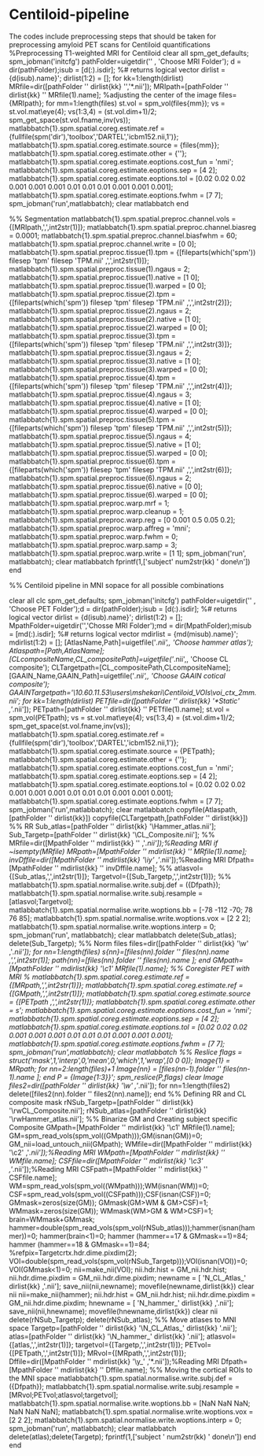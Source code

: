 # Centiloid-pipeline
The codes include preprocessing steps that should be taken for preprocessing amyloid PET scans for Centiloid quantifications
%Preprocessing T1-weighted MRI for Centiloid 
clear all
spm_get_defaults;
spm_jobman('initcfg')
pathFolder=uigetdir('' , 'Choose MRI Folder');
d = dir(pathFolder);isub = [d(:).isdir]; %# returns logical vector
dirlist = {d(isub).name}';
dirlist(1:2) = [];
for kk=1:length(dirlist)
MRfile=dir([pathFolder '\' dirlist{kk} '\','*.nii']);
MRIpath=[pathFolder '\' dirlist{kk} '\' MRfile(1).name];
%adjusting the center of the image
files={MRIpath};
for mm=1:length(files)
    st.vol = spm_vol(files{mm});
    vs = st.vol.mat\eye(4);
    vs(1:3,4) = (st.vol.dim+1)/2;
    spm_get_space(st.vol.fname,inv(vs));
    matlabbatch{1}.spm.spatial.coreg.estimate.ref = {fullfile(spm('dir'),'toolbox','DARTEL','icbm152.nii,1')};
    matlabbatch{1}.spm.spatial.coreg.estimate.source = {files{mm}};
    matlabbatch{1}.spm.spatial.coreg.estimate.other = {''};
    matlabbatch{1}.spm.spatial.coreg.estimate.eoptions.cost_fun = 'nmi';
    matlabbatch{1}.spm.spatial.coreg.estimate.eoptions.sep = [4 2];
    matlabbatch{1}.spm.spatial.coreg.estimate.eoptions.tol = [0.02 0.02 0.02 0.001 0.001 0.001 0.01 0.01 0.01 0.001 0.001 0.001];
    matlabbatch{1}.spm.spatial.coreg.estimate.eoptions.fwhm = [7 7];
    spm_jobman('run',matlabbatch);
    clear matlabbatch
end

%% Segmentation
    matlabbatch{1}.spm.spatial.preproc.channel.vols ={[MRIpath,',',int2str(1)]};
    matlabbatch{1}.spm.spatial.preproc.channel.biasreg = 0.0001;
    matlabbatch{1}.spm.spatial.preproc.channel.biasfwhm = 60;
    matlabbatch{1}.spm.spatial.preproc.channel.write = [0 0];
    matlabbatch{1}.spm.spatial.preproc.tissue(1).tpm = {[fileparts(which('spm')) filesep 'tpm' filesep 'TPM.nii' ,',',int2str(1)]};
    matlabbatch{1}.spm.spatial.preproc.tissue(1).ngaus = 2;
    matlabbatch{1}.spm.spatial.preproc.tissue(1).native = [1 0];
    matlabbatch{1}.spm.spatial.preproc.tissue(1).warped = [0 0];
    matlabbatch{1}.spm.spatial.preproc.tissue(2).tpm = {[fileparts(which('spm')) filesep 'tpm' filesep 'TPM.nii' ,',',int2str(2)]};
    matlabbatch{1}.spm.spatial.preproc.tissue(2).ngaus = 2;
    matlabbatch{1}.spm.spatial.preproc.tissue(2).native = [1 0];
    matlabbatch{1}.spm.spatial.preproc.tissue(2).warped = [0 0];
    matlabbatch{1}.spm.spatial.preproc.tissue(3).tpm = {[fileparts(which('spm')) filesep 'tpm' filesep 'TPM.nii' ,',',int2str(3)]};
    matlabbatch{1}.spm.spatial.preproc.tissue(3).ngaus = 2;
    matlabbatch{1}.spm.spatial.preproc.tissue(3).native = [1 0];
    matlabbatch{1}.spm.spatial.preproc.tissue(3).warped = [0 0];
    matlabbatch{1}.spm.spatial.preproc.tissue(4).tpm = {[fileparts(which('spm')) filesep 'tpm' filesep 'TPM.nii' ,',',int2str(4)]};
    matlabbatch{1}.spm.spatial.preproc.tissue(4).ngaus = 3;
    matlabbatch{1}.spm.spatial.preproc.tissue(4).native = [1 0];
    matlabbatch{1}.spm.spatial.preproc.tissue(4).warped = [0 0];
    matlabbatch{1}.spm.spatial.preproc.tissue(5).tpm = {[fileparts(which('spm')) filesep 'tpm' filesep 'TPM.nii' ,',',int2str(5)]};
    matlabbatch{1}.spm.spatial.preproc.tissue(5).ngaus = 4;
    matlabbatch{1}.spm.spatial.preproc.tissue(5).native = [1 0];
    matlabbatch{1}.spm.spatial.preproc.tissue(5).warped = [0 0];
    matlabbatch{1}.spm.spatial.preproc.tissue(6).tpm = {[fileparts(which('spm')) filesep 'tpm' filesep 'TPM.nii' ,',',int2str(6)]};
    matlabbatch{1}.spm.spatial.preproc.tissue(6).ngaus = 2;
    matlabbatch{1}.spm.spatial.preproc.tissue(6).native = [0 0];
    matlabbatch{1}.spm.spatial.preproc.tissue(6).warped = [0 0];
    matlabbatch{1}.spm.spatial.preproc.warp.mrf = 1;
    matlabbatch{1}.spm.spatial.preproc.warp.cleanup = 1;
    matlabbatch{1}.spm.spatial.preproc.warp.reg = [0 0.001 0.5 0.05 0.2];
    matlabbatch{1}.spm.spatial.preproc.warp.affreg = 'mni';
    matlabbatch{1}.spm.spatial.preproc.warp.fwhm = 0;
    matlabbatch{1}.spm.spatial.preproc.warp.samp = 3;
    matlabbatch{1}.spm.spatial.preproc.warp.write = [1 1];
    spm_jobman('run', matlabbatch);
    clear matlabbatch
    fprintf(1,['subject' num2str(kk) '  done\n'])
end

%% Centiloid pipeline in MNI sopace for all possible combinations

clear all
clc
spm_get_defaults;
spm_jobman('initcfg')
pathFolder=uigetdir('' , 'Choose PET Folder');d = dir(pathFolder);isub = [d(:).isdir]; %# returns logical vector
dirlist = {d(isub).name}';
dirlist(1:2) = [];
MpathFolder=uigetdir('','Chosse MRI Folder');md = dir(MpathFolder);misub = [md(:).isdir]; %# returns logical vector
mdirlist = {md(misub).name}';
mdirlist(1:2) = [];
[AtlasName,Path]=uigetfile('*.nii',, 'Choose hammer atlas');
Atlaspath=[Path,AtlasName];
[CLcompositeName,CL_compositePath]=uigetfile('*.nii',, 'Choose CL composite');
CLTargetpath=[CL_compositePath,CLcompositeName];
[GAAIN_Name,GAAIN_Path]=uigetfile('*.nii',, 'Choose GAAIN cotical composite');
GAAINTargetpath='\\10.60.11.53\users\mshekari\Centiloid_VOIs\voi_ctx_2mm.nii';
for kk=1:length(dirlist)
PETfile=dir([pathFolder '\' dirlist{kk} '\*Static' ,'*.nii']);
PETpath=[pathFolder '\' dirlist{kk} '\' PETfile(1).name];
    st.vol = spm_vol(PETpath);
    vs = st.vol.mat\eye(4);
    vs(1:3,4) = (st.vol.dim+1)/2;
    spm_get_space(st.vol.fname,inv(vs));
    matlabbatch{1}.spm.spatial.coreg.estimate.ref = {fullfile(spm('dir'),'toolbox','DARTEL','icbm152.nii,1')};
    matlabbatch{1}.spm.spatial.coreg.estimate.source = {PETpath};
    matlabbatch{1}.spm.spatial.coreg.estimate.other = {''};
    matlabbatch{1}.spm.spatial.coreg.estimate.eoptions.cost_fun = 'nmi';
    matlabbatch{1}.spm.spatial.coreg.estimate.eoptions.sep = [4 2];
    matlabbatch{1}.spm.spatial.coreg.estimate.eoptions.tol = [0.02 0.02 0.02 0.001 0.001 0.001 0.01 0.01 0.01 0.001 0.001 0.001];
    matlabbatch{1}.spm.spatial.coreg.estimate.eoptions.fwhm = [7 7];
    spm_jobman('run',matlabbatch);
    clear matlabbatch
copyfile(Atlaspath,[pathFolder '\' dirlist{kk}])
copyfile(CLTargetpath,[pathFolder '\' dirlist{kk}])
%% RR
Sub_atlas=[pathFolder '\' dirlist{kk} '\Hammer_atlas.nii'];
Sub_Targetp=[pathFolder '\' dirlist{kk} '\CL_Composite.nii'];
%% 
MRfile=dir([MpathFolder '\' mdirlist{kk} '\' ,'*.nii']);%Reading MRI
if ~isempty(MRfile)
MRpath=[MpathFolder '\' mdirlist{kk} '\' MRfile(1).name];
invDffile=dir([MpathFolder '\' mdirlist{kk} '\iy' ,'*.nii']);%Reading MRI
Dfpath=[MpathFolder '\' mdirlist{kk} '\' invDffile.name];
%% 
atlasvol={[Sub_atlas,',',int2str(1)]};
Targetvol={[Sub_Targetp,',',int2str(1)]};
%% 
matlabbatch{1}.spm.spatial.normalise.write.subj.def = ({Dfpath});
matlabbatch{1}.spm.spatial.normalise.write.subj.resample = [atlasvol;Targetvol];
matlabbatch{1}.spm.spatial.normalise.write.woptions.bb = [-78 -112 -70; 78 76 85];
matlabbatch{1}.spm.spatial.normalise.write.woptions.vox = [2 2 2];
matlabbatch{1}.spm.spatial.normalise.write.woptions.interp = 0;
spm_jobman('run', matlabbatch);
clear matlabbatch
delete(Sub_atlas);
delete(Sub_Targetp);
%% Norm files
files=dir([pathFolder '\' dirlist{kk} '\w' ,'*.nii']);
for nn=1:length(files)
    s{nn}=[files(nn).folder '\' files(nn).name  ,',',int2str(1)];
    path{nn}=[files(nn).folder '\' files(nn).name ];
end
GMpath=[MpathFolder '\' mdirlist{kk} '\c1' MRfile(1).name];
%% Coregister PET with MRI
% matlabbatch{1}.spm.spatial.coreg.estimate.ref = {[MRpath,',',int2str(1)]};
matlabbatch{1}.spm.spatial.coreg.estimate.ref = {[GMpath,',',int2str(1)]};
matlabbatch{1}.spm.spatial.coreg.estimate.source = {[PETpath ,',',int2str(1)]};
matlabbatch{1}.spm.spatial.coreg.estimate.other = s';
matlabbatch{1}.spm.spatial.coreg.estimate.eoptions.cost_fun = 'nmi';
matlabbatch{1}.spm.spatial.coreg.estimate.eoptions.sep = [4 2];
matlabbatch{1}.spm.spatial.coreg.estimate.eoptions.tol = [0.02 0.02 0.02 0.001 0.001 0.001 0.01 0.01 0.01 0.001 0.001 0.001];
matlabbatch{1}.spm.spatial.coreg.estimate.eoptions.fwhm = [7 7];
spm_jobman('run',matlabbatch);
clear matlabbatch
%% Reslice
flags = struct('mask',1,'interp',0,'mean',0,'which',1,'wrap',[0 0 0]);
Image{1} = MRpath;
for nn=2:length(files)+1
Image{nn} = [files(nn-1).folder '\' files(nn-1).name ];
end
P = {Image{1:3}}';
spm_reslice(P,flags)
clear Image
files2=dir([pathFolder '\' dirlist{kk} '\w' ,'*.nii']);
for nn=1:length(files2)
    delete([files2(nn).folder '\' files2(nn).name]);
end
%% Defining RR and CL composite mask
rNSub_Targetp=[pathFolder '\' dirlist{kk} '\rwCL_Composite.nii'];
rNSub_atlas=[pathFolder '\' dirlist{kk} '\rwHammer_atlas.nii'];
%% Binarize GM and Creating subject specific Composite
GMpath=[MpathFolder '\' mdirlist{kk} '\c1' MRfile(1).name];
GM=spm_read_vols(spm_vol((GMpath)));GM(isnan(GM))=0;
GM_nii=load_untouch_nii(GMpath);
WMfile=dir([MpathFolder '\' mdirlist{kk} '\c2' ,'*.nii']);%Reading MRI
WMpath=[MpathFolder '\' mdirlist{kk} '\' WMfile.name];
CSFfile=dir([MpathFolder '\' mdirlist{kk} '\c3' ,'*.nii']);%Reading MRI
CSFpath=[MpathFolder '\' mdirlist{kk} '\' CSFfile.name];
WM=spm_read_vols(spm_vol((WMpath)));WM(isnan(WM))=0;
CSF=spm_read_vols(spm_vol((CSFpath)));CSF(isnan(CSF))=0;
GMmask=zeros(size(GM));
GMmask(GM>WM & GM>CSF)=1;
WMmask=zeros(size(GM));
WMmask(WM>GM & WM>CSF)=1;
brain=WMmask+GMmask;
hammer=double(spm_read_vols(spm_vol(rNSub_atlas)));hammer(isnan(hammer))=0;
hammer(brain<1)=0;
hammer (hammer==17 & GMmask==1)=84;
hammer (hammer==18 & GMmask==1)=84;
%refpix=Targetcrtx.hdr.dime.pixdim(2);
VOI=double(spm_read_vols(spm_vol(rNSub_Targetp)));VOI(isnan(VOI))=0;
VOI(GMmask<1)=0;
nii=make_nii(VOI);
nii.hdr.hist = GM_nii.hdr.hist;
nii.hdr.dime.pixdim = GM_nii.hdr.dime.pixdim;
newname = [ 'N_CL_Atlas_' dirlist{kk} ,'.nii'];
save_nii(nii,newname);
movefile(newname,dirlist{kk})
clear nii
nii=make_nii(hammer);
nii.hdr.hist = GM_nii.hdr.hist;
nii.hdr.dime.pixdim = GM_nii.hdr.dime.pixdim;
hnewname = [ 'N_hammer_' dirlist{kk} ,'.nii'];
save_nii(nii,hnewname);
movefile(hnewname,dirlist{kk}) 
clear nii
delete(rNSub_Targetp);
delete(rNSub_atlas);
%% Move atlases to MNI space
Targetp=[pathFolder '\' dirlist{kk} '\N_CL_Atlas_' dirlist{kk} '.nii'];
atlas=[pathFolder '\' dirlist{kk} '\N_hammer_' dirlist{kk} '.nii'];
atlasvol={[atlas,',',int2str(1)]};
targetvol={[Targetp,',',int2str(1)]};
PETvol={[PETpath,',',int2str(1)]};
MRvol={[MRpath,',',int2str(1)]};
Dffile=dir([MpathFolder '\' mdirlist{kk} '\y_' ,'*.nii']);%Reading MRI
Dfpath=[MpathFolder '\' mdirlist{kk} '\' Dffile.name];
%% Moving the cortical ROIs to the MNI space
matlabbatch{1}.spm.spatial.normalise.write.subj.def = ({Dfpath});
matlabbatch{1}.spm.spatial.normalise.write.subj.resample = [MRvol;PETvol;atlasvol;targetvol];
matlabbatch{1}.spm.spatial.normalise.write.woptions.bb = [NaN NaN NaN; NaN NaN NaN];
matlabbatch{1}.spm.spatial.normalise.write.woptions.vox = [2 2 2];
matlabbatch{1}.spm.spatial.normalise.write.woptions.interp = 0;
spm_jobman('run', matlabbatch);
clear matlabbatch
delete(atlas);delete(Targetp);
fprintf(1,['subject ' num2str(kk) '  done\n'])
end
end

